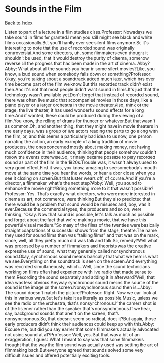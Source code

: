 # Sounds in the Film
[Back to Index](https://github.com/windows10010/tpoExtractor/blob/master/README.md)

Listen to part of a lecture in a film studies class.Professor: Nowadays we take sound in films for granted.I mean you still might see black and white films occasionally.But you'll hardly ever see silent films anymore.So it's interesting to note that the use of recorded sound was originally controversial.And some directors, uh, some filmmakers even thought it shouldn't be used, that it would destroy the purity of cinema, somehow reverse all the progress that had been made in the art of cinema. Abby?Abby: What about all the sounds you hear in some silent movies?Like, you know, a loud sound when somebody falls down or something?Professor: Okay, you're talking about a soundtrack added much later, which has over time become part of the film we know.But this recorded track didn't exist then.And it's not that most people didn't want sound in films.It's just that the technology wasn't available yet.Don't forget that instead of recorded sound, there was often live music that accompanied movies in those days, like a piano player or a larger orchestra in the movie theater.Also, think of the stage, the live theater, it has used wonderful sound effects for a long time.And if wanted, these could be produced during the viewing of a film.You know, the rolling of drums for thunder or whatever.But that wasn't as common.Oh, and another thing, that they might have in movie theaters in the early days, was a group of live actors reading the parts to go along with the film, or, and this seems a particularly bad idea to us now, one person narrating the action, an early example of a long tradition of movie producers, the ones concerned mostly about making money, not having much confidence in their audience, thinking that people somehow couldn't follow the events otherwise.So, it finally became possible to play recorded sound as part of the film in the 1920s.Trouble was, it wasn't always used to very good effect.First it was, you know, amazing to see somebody's mouth move at the same time you hear the words, or hear a door close when you see it closing on screen.But that luster wears off, of course.And if you're a director, a filmmaker, what's the next step?Abby: Well, you sound to enhance the movie right?Bring something more to it that wasn’t possible?Professor: Yes. That’s exactly what directors, who were more interested in cinema as art, not commerce, were thinking.But they also predicted that there would be a problem that sound would be misused and, boy, was it ever.Because the commercial types, the producers and so on, were thinking, “Okay. Now that sound is possible, let's talk as much as possible and forget about the fact that we're making a movie, that we have this powerful visual medium.”So many of the films of the twenties were basically straight adaptations of successful shows from the stage, theatre.The name they used for sound films then was “talking films” and that was on the mark, since, well, all they pretty much did was talk and talk.So, remedy?Well what was proposed by a number of filmmakers and theorists was the creative expressive use of sound, what they generally called nonsynchronous sound.Okay, synchronous sound means basically that what we hear is what we see.Everything on the soundtrack is seen on the screen.And everything was recorded simultaneously, which…Well, since the sound technicians working on films often had experience with live radio that made sense to them.Recording the sound separately and adding it in afterward?Well, that idea was less obvious.Anyway synchronous sound means the source of the sound is the image on the screen.Nonsynchronous sound then is…Abby: The sound doesn't match the picture?Professor: Right. Now we can look at this in various ways.But let's take it as literally as possible.Music, unless we see the radio or the orchestra, that's nonsynchronous.If the camera shot is of the listener rather than the speaker that's nonsynchronous.If we hear, say, background sounds that aren't on the screen, that's nonsynchronous.So, that doesn't seem so radical, does it?But again, those early producers didn't think their audiences could keep up with this.Abby: Excuse me, but did you say earlier that some filmmakers actually advocated not using sound at all?Professor: Well, yes. But that was a bit of an exaggeration, I guess.What I meant to say was that some filmmakers thought that the way the film sound was actually used was setting the art of filmmaking back.But everyone agreed that sounds solved some very difficult issues and offered potentially exciting tools.